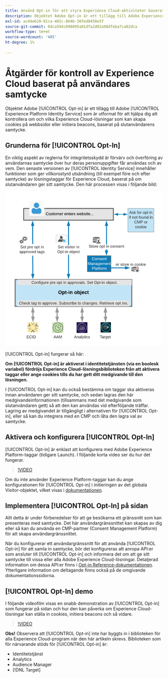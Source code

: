 ```yaml
---
title: Använd Opt-in för att styra Experience Cloud-aktiviteter baserat på användargodkännande
description: Objektet Adobe Opt-in är ett tillägg till Adobe Experience Platform Identity Service, som är utformat för att hjälpa dig att kontrollera om och vilka Experience Cloud-lösningar som kan skapa cookies på webbsidor eller initiera beacons, baserat på slutanvändarens samtycke.
exl-id: ac44e628-01ca-401c-864b-30fed0450e5f
source-git-commit: 0dca594c090095a01dfa2d02a98dfeba7ca02dca
workflow-type: tm+mt
source-wordcount: '485'
ht-degree: 1%

---
```


# Åtgärder för kontroll av Experience Cloud baserat på användares samtycke

Objektet Adobe [!UICONTROL Opt-in] är ett tillägg till Adobe [!UICONTROL Experience Platform Identity Service] som är utformat för att hjälpa dig att kontrollera om och vilka Experience Cloud-lösningar som kan skapa cookies på webbsidor eller initiera beacons, baserat på slutanvändarens samtycke.

## Grunderna för [!UICONTROL Opt-In]

En viktig aspekt av reglerna för integritetsskydd är förvärv och överföring av användarnas samtycke över hur deras personuppgifter får användas och av vem. Den senaste versionen av [!UICONTROL Identity Service] innehåller funktioner som ger villkorsstyrd utsändning (till exempel före och efter samtycke) av lösningstaggar för Experience Cloud, baserat på om slutanvändaren ger sitt samtycke. Den här processen visas i följande bild:

![Diagram över hur [!UICONTROL Opt-in] fungerar](assets/opt-in.png)

[!UICONTROL Opt-in] fungerar så här:

**Om [!UICONTROL Opt-in] är aktiverat i identitetstjänsten (via en boolesk variabel) fördröjs Experience Cloud-lösningsbiblioteken från att aktivera taggar eller ange cookies tills du har gett ditt medgivande till den lösningen.**

I [!UICONTROL Opt-in] kan du också bestämma om taggar ska aktiveras innan användaren ger sitt samtycke, och sedan lagras den här medgivandeinformationen (tillsammans med det medgivande som slutanvändaren gett) så att den kan användas vid efterföljande träffar. Lagring av medgivandet är tillgängligt i alternativen för [!UICONTROL Opt-in], eller så kan du integrera med en CMP och låta den lagra val av samtycke.

## Aktivera och konfigurera [!UICONTROL Opt-In]

[!UICONTROL Opt-in] är enklast att konfigurera med Adobe Experience Platform-taggar (tidigare Launch). I följande korta video ser du hur det fungerar.

>[!VIDEO](https://video.tv.adobe.com/v/26431/?quality=12)

Om du inte använder Experience Platform-taggar kan du ange konfigurationen för [!UICONTROL Opt-in] i initieringen av det globala Visitor-objektet, vilket visas i [dokumentationen](https://experienceleague.adobe.com/docs/id-service/using/implementation/opt-in-service/getting-started.html?lang=sv-SE).

## Implementera [!UICONTROL Opt-In] på sidan

Allt detta är under förberedelser för att ge besökarna ett gränssnitt som kan presenteras med samtycke. Det här användargränssnittet kan skapas av dig eller så kan du använda en CMP-partner (Consent Management Platform) för att skapa användargränssnittet.

När du konfigurerar ett användargränssnitt för att använda [!UICONTROL Opt-in] för att samla in samtycke, bör det konfigureras att anropa API:er som ansluter till [!UICONTROL Opt-in] och informera det om att ge sitt samtycke till vissa eller alla Adobe Experience Cloud-lösningar. Detaljerad information om dessa API:er finns i [Opt-in Reference-dokumentationen](https://experienceleague.adobe.com/docs/id-service/using/implementation/opt-in-service/api.html?lang=sv-SE). Ytterligare information om deltagande finns också på de omgivande dokumentationssidorna.

## [!UICONTROL Opt-In] demo

I följande videofilm visas en snabb demonstration av [!UICONTROL Opt-in] som fungerar på sidan och hur den kan påverka om Experience Cloud-lösningar kan ställa in cookies, initiera beacons och så vidare.

>[!VIDEO](https://video.tv.adobe.com/v/26432/?quality=12)

**Obs!** Observera att [!UICONTROL Opt-in] inte har byggts in i biblioteken för alla Experience Cloud-program när den här artikeln skrevs. Biblioteken som för närvarande stöds för [!UICONTROL Opt-in] är:

* Identitetstjänst
* Analytics 
* Audience Manager
* [!DNL Target]
